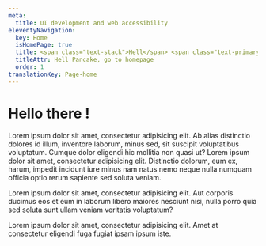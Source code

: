 ```yaml
---
meta:
  title: UI development and web accessibility
eleventyNavigation:
  key: Home
  isHomePage: true
  title: <span class="text-stack">Hell</span> <span class="text-primary">Pancake</span><span class="sr-only">, go to homepage</span>
  titleAttr: Hell Pancake, go to homepage
  order: 1
translationKey: Page-home
---
```


# Hello there !

Lorem ipsum dolor sit amet, consectetur adipisicing elit. Ab alias distinctio dolores id illum, inventore laborum, minus sed, sit suscipit voluptatibus voluptatum. Cumque dolor eligendi hic mollitia non quasi ut? Lorem ipsum dolor sit amet, consectetur adipisicing elit. Distinctio dolorum, eum ex, harum, impedit incidunt iure minus nam natus nemo neque nulla numquam officia optio rerum sapiente sed soluta veniam.

Lorem ipsum dolor sit amet, consectetur adipisicing elit. Aut corporis ducimus eos et eum in laborum libero maiores nesciunt nisi, nulla porro quia sed soluta sunt ullam veniam veritatis voluptatum?

Lorem ipsum dolor sit amet, consectetur adipisicing elit. Amet at consectetur eligendi fuga fugiat ipsam ipsum iste.
